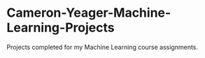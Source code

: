 # Cameron-Yeager-Machine-Learning-Projects
Projects completed for my Machine Learning course assignments.
